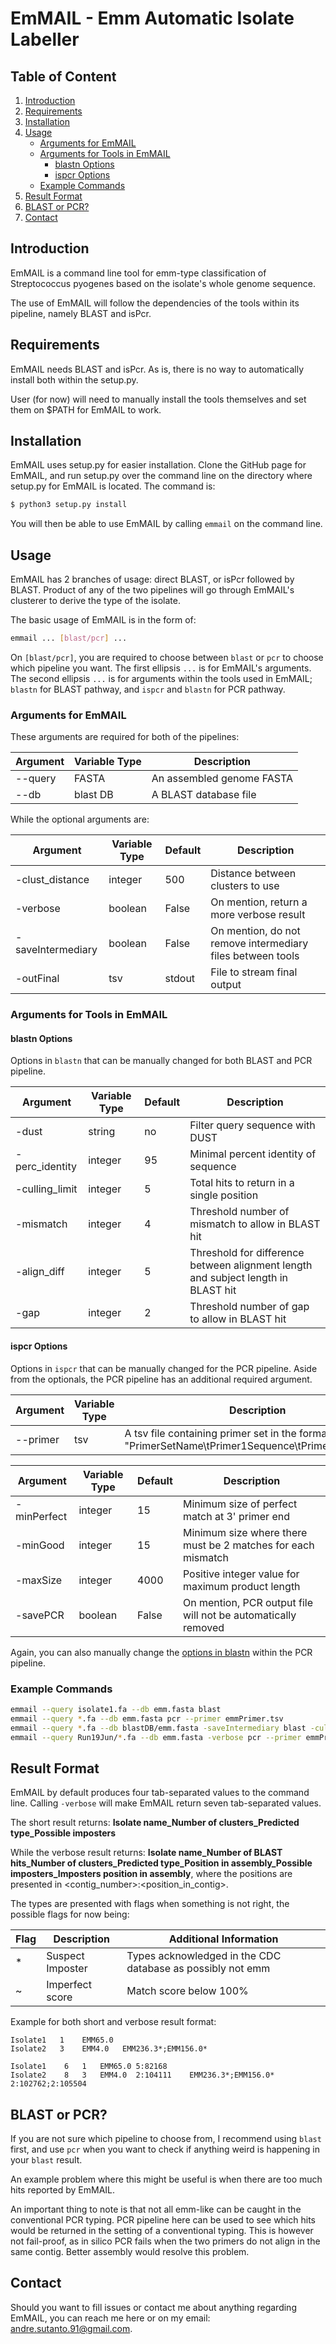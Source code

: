 # EmMAIL - Emm Automatic Isolate Labeller

## Table of Content

1. [Introduction](#introduction)
2. [Requirements](#requirements)
3. [Installation](#installation)
4. [Usage](#usage)
	- [Arguments for EmMAIL](#arguments-for-emmail)
	- [Arguments for Tools in EmMAIL](#arguments-for-tools-in-emmail)
		- [blastn Options](#blastn-options)
		- [ispcr Options](#ispcr-options)
	- [Example Commands](#example-commands)
5. [Result Format](#result-format)
6. [BLAST or PCR?](#blast-or-pcr)
7. [Contact](#contact)

## Introduction

EmMAIL is a command line tool for emm-type classification of Streptococcus pyogenes based on the isolate's whole genome sequence.

The use of EmMAIL will follow the dependencies of the tools within its pipeline, namely BLAST and isPcr.

## Requirements

EmMAIL needs BLAST and isPcr. As is, there is no way to automatically install both within the setup.py.

User (for now) will need to manually install the tools themselves and set them on $PATH for EmMAIL to work.

## Installation

EmMAIL uses setup.py for easier installation. Clone the GitHub page for EmMAIL, and run setup.py over the command line on the directory where setup.py for EmMAIL is located.
The command is:

```sh
$ python3 setup.py install
``` 

You will then be able to use EmMAIL by calling `emmail` on the command line.

## Usage

EmMAIL has 2 branches of usage: direct BLAST, or isPcr followed by BLAST. Product of any of the two pipelines will go through EmMAIL's clusterer to derive the type of the isolate.

The basic usage of EmMAIL is in the form of:

```sh
emmail ... [blast/pcr] ...
```

On `[blast/pcr]`, you are required to choose between `blast` or `pcr` to choose which pipeline you want. The first ellipsis `...` is for EmMAIL's arguments. The second ellipsis `...` is for arguments within the tools used in EmMAIL; `blastn` for BLAST pathway, and `ispcr` and `blastn` for PCR pathway.

### Arguments for EmMAIL
These arguments are required for both of the pipelines:

| Argument | Variable Type | Description |
| ------ | ------ | ------ |
| --query | FASTA | An assembled genome FASTA |
| --db | blast DB | A BLAST database file |

While the optional arguments are:

| Argument | Variable Type | Default | Description |
| ------ | ------ | ------ | ------ |
| -clust_distance | integer | 500 | Distance between clusters to use |
| -verbose | boolean | False | On mention, return a more verbose result |
| -saveIntermediary | boolean | False | On mention, do not remove intermediary files between tools |
| -outFinal | tsv | stdout | File to stream final output |

### Arguments for Tools in EmMAIL
#### blastn Options
Options in `blastn` that can be manually changed for both BLAST and PCR pipeline.

| Argument | Variable Type | Default | Description |
| ------ | ------ | ------ | ------ |
| -dust | string | no | Filter query sequence with DUST |
| -perc_identity | integer | 95 | Minimal percent identity of sequence |
| -culling_limit | integer | 5 | Total hits to return in a single position |
| -mismatch | integer | 4 | Threshold number of mismatch to allow in BLAST hit |
| -align_diff | integer | 5 | Threshold for difference between alignment length and subject length in BLAST hit |
| -gap | integer | 2 | Threshold number of gap to allow in BLAST hit |

#### ispcr Options
Options in `ispcr` that can be manually changed for the PCR pipeline. Aside from the optionals, the PCR pipeline has an additional required argument.

| Argument | Variable Type | Description |
| ------ | ------ | ------ |
| --primer | tsv | A tsv file containing primer set in the format "PrimerSetName\tPrimer1Sequence\tPrimer2Sequence" |

| Argument | Variable Type | Default | Description |
| ------ | ------ | ------ | ------ |
| -minPerfect | integer | 15 | Minimum size of perfect match at 3' primer end |
| -minGood | integer | 15 | Minimum size where there must be 2 matches for each mismatch | 
| -maxSize | integer | 4000 | Positive integer value for maximum product length |
| -savePCR | boolean | False | On mention, PCR output file will not be automatically removed | 

Again, you can also manually change the [options in blastn](#blastn-options) within the PCR pipeline.

### Example Commands
```sh
emmail --query isolate1.fa --db emm.fasta blast
emmail --query *.fa --db emm.fasta pcr --primer emmPrimer.tsv
emmail --query *.fa --db blastDB/emm.fasta -saveIntermediary blast -culling_limit 10 -align_diff 10
emmail --query Run19Jun/*.fa --db emm.fasta -verbose pcr --primer emmPrimer.tsv -maxSize 2000 -mismatch 5
```

## Result Format
EmMAIL by default produces four tab-separated values to the command line. Calling `-verbose` will make EmMAIL return seven tab-separated values.

The short result returns: **Isolate name_Number of clusters_Predicted type_Possible imposters**

While the verbose result returns: **Isolate name_Number of BLAST hits_Number of clusters_Predicted type_Position in assembly_Possible imposters_Imposters position in assembly**,
where the positions are presented in <contig_number>:<position_in_contig>.

The types are presented with flags when something is not right, the possible flags for now being:

| Flag | Description | Additional Information |
| ------ | ------ | ------ |
| * | Suspect Imposter | Types acknowledged in the CDC database as possibly not emm |
| ~ | Imperfect score | Match score below 100% |

Example for both short and verbose result format:

```
Isolate1   1    EMM65.0
Isolate2   3    EMM4.0   EMM236.3*;EMM156.0*

Isolate1    6   1   EMM65.0 5:82168
Isolate2    8   3   EMM4.0  2:104111    EMM236.3*;EMM156.0*    2:102762;2:105504
```

## BLAST or PCR?

If you are not sure which pipeline to choose from, I recommend using `blast` first, and use `pcr` when you want to check if anything weird is happening in your `blast` result. 

An example problem where this might be useful is when there are too much hits reported by EmMAIL. 

An important thing to note is that not all emm-like can be caught in the conventional PCR typing. PCR pipeline here can be used to see which hits would be returned in the setting of a conventional typing. This is however not fail-proof, as in silico PCR fails when the two primers do not align in the same contig. Better assembly would resolve this problem.

## Contact 

Should you want to fill issues or contact me about anything regarding EmMAIL, 
you can reach me here or on my email: andre.sutanto.91@gmail.com.

